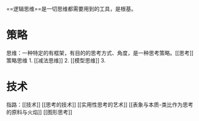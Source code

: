 ==逻辑思维==是一切思维都需要用到的工具，是根基。
# 策略
思维：一种特定的有框架，有目的的思考方式、角度，是一种思考策略。[[思考]]
策略思维
	1. [[减法思维]]
	2. [[模型思维]]
	3.

# 技术
指路：[[技术]]
[[思考的技术]]
[[实用性思考的艺术]]
[[表象与本质-类比作为思考的原料与火焰]]
[[图形思考]]
